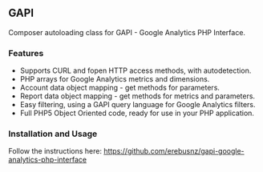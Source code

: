 ## GAPI

Composer autoloading class for GAPI - Google Analytics PHP Interface.

### Features

* Supports CURL and fopen HTTP access methods, with autodetection.
* PHP arrays for Google Analytics metrics and dimensions.
* Account data object mapping - get methods for parameters.
* Report data object mapping - get methods for metrics and parameters.
* Easy filtering, using a GAPI query language for Google Analytics filters.
* Full PHP5 Object Oriented code, ready for use in your PHP application.

### Installation and Usage

Follow the instructions here: https://github.com/erebusnz/gapi-google-analytics-php-interface
